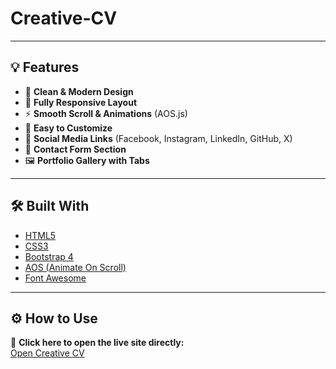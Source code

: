 # Creative-CV


---

## 💡 Features

- 🎨 **Clean & Modern Design**
- 📱 **Fully Responsive Layout**
- ⚡ **Smooth Scroll & Animations** (AOS.js)
- 🧠 **Easy to Customize**
- 🌈 **Social Media Links** (Facebook, Instagram, LinkedIn, GitHub, X)
- 🧾 **Contact Form Section**
- 🖼️ **Portfolio Gallery with Tabs**

---

## 🛠️ Built With

- [HTML5](https://developer.mozilla.org/en-US/docs/Web/Guide/HTML/HTML5)
- [CSS3](https://developer.mozilla.org/en-US/docs/Web/CSS)
- [Bootstrap 4](https://getbootstrap.com/)
- [AOS (Animate On Scroll)](https://michalsnik.github.io/aos/)
- [Font Awesome](https://fontawesome.com/)

---

## ⚙️ How to Use

🔗 **Click here to open the live site directly:**  
[Open Creative CV](https://setayeshfarzam.github.io/Creative-CV/)

